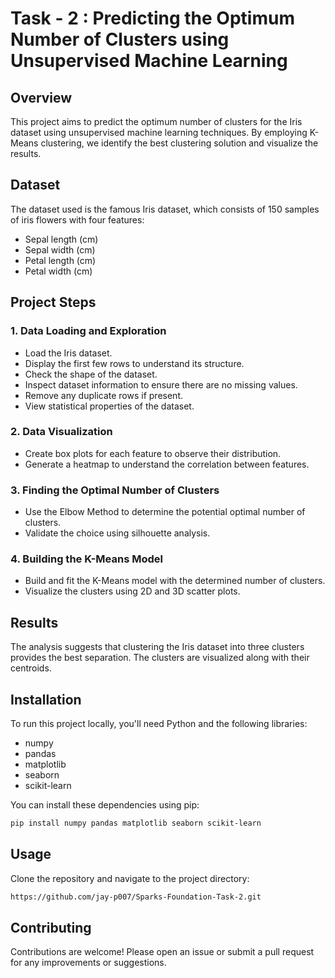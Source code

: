 # **Task - 2 : Predicting the Optimum Number of Clusters using Unsupervised Machine Learning**

## **Overview**

This project aims to predict the optimum number of clusters for the Iris dataset using unsupervised machine learning techniques. By employing K-Means clustering, we identify the best clustering solution and visualize the results. 

## **Dataset**

The dataset used is the famous Iris dataset, which consists of 150 samples of iris flowers with four features:
- Sepal length (cm)
- Sepal width (cm)
- Petal length (cm)
- Petal width (cm)

## **Project Steps**

### **1. Data Loading and Exploration**

- Load the Iris dataset.
- Display the first few rows to understand its structure.
- Check the shape of the dataset.
- Inspect dataset information to ensure there are no missing values.
- Remove any duplicate rows if present.
- View statistical properties of the dataset.

### **2. Data Visualization**

- Create box plots for each feature to observe their distribution.
- Generate a heatmap to understand the correlation between features.

### **3. Finding the Optimal Number of Clusters**

- Use the Elbow Method to determine the potential optimal number of clusters.
- Validate the choice using silhouette analysis.

### **4. Building the K-Means Model**

- Build and fit the K-Means model with the determined number of clusters.
- Visualize the clusters using 2D and 3D scatter plots.

## **Results**

The analysis suggests that clustering the Iris dataset into three clusters provides the best separation. The clusters are visualized along with their centroids.

## **Installation**

To run this project locally, you'll need Python and the following libraries:

- numpy
- pandas
- matplotlib
- seaborn
- scikit-learn

You can install these dependencies using pip:

```bash
pip install numpy pandas matplotlib seaborn scikit-learn
```

## **Usage**

Clone the repository and navigate to the project directory:

```bash
https://github.com/jay-p007/Sparks-Foundation-Task-2.git
```

## **Contributing**

Contributions are welcome! Please open an issue or submit a pull request for any improvements or suggestions.
